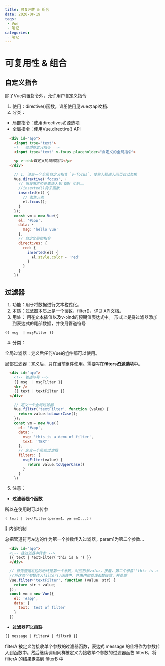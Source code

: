 ```yaml
---
title: 可复用性 & 组合
date: 2020-08-19
tags:
 - Vue
 - 笔记
categories: 
 - 笔记
---
```

# 可复用性 & 组合
## 自定义指令
除了Vue内置指令外，允许用户自定义指令

1. 使用：directive()函数，详细使用见vueのapi文档.
2. 分类：
- 局部指令：使用directives资源选项
- 全局指令：使用Vue.directive() API
```HTML {.line-numbers}
  <div id="app">
    <input type="text">
    <!-- 使用自定义指令 -->
    <input type="text" v-focus placeholder="自定义的全局指令">

    <p v-red>自定义的局部指令</p>
  </div>
```
```JavaScript {.line-numbers}
    // 1. 注册一个全局自定义指令 `v-focus`，使输入框进入网页自动聚焦
    Vue.directive('focus', {
      // 当被绑定的元素插入到 DOM 中时……
      //inserted()钩子函数
      inserted(el) {
        // 聚焦元素
        el.focus();
      }
    });
    const vm = new Vue({
      el: '#app',
      data: {
        msg: 'hello vue'
      },
      // 自定义局部指令
      directives: {
        red: {
          inserted(el) {
            el.style.color = 'red'
          }
        }
      }
    })
```
## 过滤器
1. 功能：用于将数据进行文本格式化。
2. 本质：过滤器本质上是一个函数，filter()，详见 API文档。
3. 用处：
用在文本插值以及v-bind的预期值表达式中。
形式上是将过滤器添加到表达式的尾部数据，并使用管道符号
 ```HTML
{{ msg  | msgFilter }}
 ```
4. 分类：

全局过滤器：定义后任何Vue的组件都可以使用。

局部过滤器：定义后，只在当前组件使用。需要写在**filters资源选项**中。
```HTML {.line-numbers}
  <div id="app">
    <!-- 管道符号 -->
    {{ msg  | msgFilter }}
    <br />
    {{ text | textFilter }}
  </div>
```
```JavaScript {.line-numbers}
    // 定义一个全局过滤器
    Vue.filter('textFilter', function (value) {
      return value.toLowerCase();
    });
    const vm = new Vue({
      el: '#app',
      data: {
        msg: 'this is a demo of filter',
        text: 'TEXT'
      },
      // 定义一个局部过滤器
      filters: {
        msgFilter(value) {
          return value.toUpperCase()
        }
      }
    })
```
5. 注意：
- **过滤器是个函数**

所以在使用时可以传参
 ```HTML
{ text | textFilter(param1, param2...)}
 ```
:100: 内部机制

总把管道符号左边的作为第一个参数传入过滤器，param1为第二个参数...
 ```HTML {.line-numbers}
   <div id="app">
   <!-- 往过滤器中传参 -->
   {{ text | textFilter('this is a ') }}
   </div>
 ```
 ```JavaScript {.line-numbers}
   // 首先管道右边的始终是第一个参数，对应形参value，接着，第二个参数''this is a '对应形参str
   //将这两个参数传入filter()函数中，并由内部处理函数接收，并处理
   Vue.filter('textFilter', function (value, str) {
     return str + value;
   });
   const vm = new Vue({
     el: '#app',
     data: {
       text: 'test of filter'
     }
   })
 ```

 - **过滤器可以串联**
 ```HTML
{{ message | filterA | filterB }}
 ```

 filterA 被定义为接收单个参数的过滤器函数，表达式 message 的值将作为参数传入到函数中。然后继续调用同样被定义为接收单个参数的过滤器函数 filterB，将 filterA 的结果传递到 filterB 中